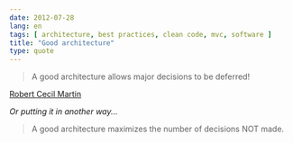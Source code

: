 ```yaml
---
date: 2012-07-28
lang: en
tags: [ architecture, best practices, clean code, mvc, software ]
title: "Good architecture"
type: quote
---
```


> A good architecture allows major decisions to be deferred!

[Robert Cecil Martin](http://en.wikipedia.org/wiki/Robert_C._Martin)

*Or putting it in another way...*

> A good architecture maximizes the number of decisions NOT made.

